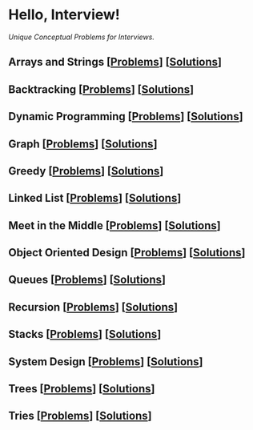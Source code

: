 # Hello, Interview!

*Unique Conceptual Problems for Interviews.*

## Arrays and Strings [[Problems](https://github.com/dileeppandey/hello-interview/blob/master/Arrays%20and%20Strings.md)] [[Solutions](https://github.com/dileeppandey/hello-interview/tree/master/Arrays%20and%20Strings)]

## Backtracking [[Problems](https://github.com/dileeppandey/hello-interview/blob/master/Backtracking.md)] [[Solutions](https://github.com/dileeppandey/hello-interview/tree/master/Backtracking)]

## Dynamic Programming [[Problems](https://github.com/dileeppandey/hello-interview/blob/master/Dynamic%20Programming.md)] [[Solutions](https://github.com/dileeppandey/hello-interview/tree/master/Dynamic%20Programming)]

## Graph [[Problems](https://github.com/dileeppandey/hello-interview/blob/master/Graph.md)] [[Solutions](https://github.com/dileeppandey/hello-interview/tree/master/Graph)]

## Greedy [[Problems](https://github.com/dileeppandey/hello-interview/blob/master/Greedy.md)] [[Solutions](https://github.com/dileeppandey/hello-interview/tree/master/Greedy)]

## Linked List [[Problems](https://github.com/dileeppandey/hello-interview/blob/master/Linked%20List.md)] [[Solutions](https://github.com/dileeppandey/hello-interview/tree/master/Linked%20List)]

## Meet in the Middle [[Problems](https://github.com/dileeppandey/hello-interview/blob/master/Meet%20in%20the%20Middle.md)] [[Solutions](https://github.com/dileeppandey/hello-interview/tree/master/Meet%20in%20the%20Middle)]

## Object Oriented Design [[Problems](https://github.com/dileeppandey/hello-interview/blob/master/Object%20Oriented%20Design.md)] [[Solutions](https://github.com/dileeppandey/hello-interview/tree/master/Object%20Oriented%20Design)]

## Queues [[Problems](https://github.com/dileeppandey/hello-interview/blob/master/Queues.md)] [[Solutions](https://github.com/dileeppandey/hello-interview/tree/master/Queues)]

## Recursion [[Problems](https://github.com/dileeppandey/hello-interview/blob/master/Recursion.md)] [[Solutions](https://github.com/dileeppandey/hello-interview/tree/master/Recursion)]

## Stacks [[Problems](https://github.com/dileeppandey/hello-interview/blob/master/Stacks.md)] [[Solutions](https://github.com/dileeppandey/hello-interview/tree/master/Stacks)]

## System Design [[Problems](https://github.com/dileeppandey/hello-interview/blob/master/System%20Design.md)] [[Solutions](https://github.com/dileeppandey/hello-interview/tree/master/System%20Design)]

## Trees [[Problems](https://github.com/dileeppandey/hello-interview/blob/master/Trees.md)] [[Solutions](https://github.com/dileeppandey/hello-interview/tree/master/Trees)]

## Tries [[Problems](https://github.com/dileeppandey/hello-interview/blob/master/Tries.md)] [[Solutions](https://github.com/dileeppandey/hello-interview/tree/master/Tries)]